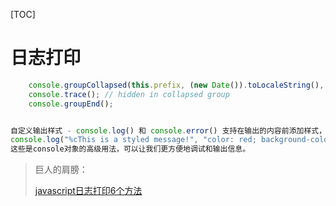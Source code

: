 [TOC]

# 日志打印



```typescript
    console.groupCollapsed(this.prefix, (new Date()).toLocaleString(), ...args);
    console.trace(); // hidden in collapsed group
    console.groupEnd();


自定义输出样式 - console.log() 和 console.error() 支持在输出的内容前添加样式，例如文本颜色、背景颜色和字体加粗等。
console.log("%cThis is a styled message!", "color: red; background-color: yellow; font-weight: bold;");
这些是console对象的高级用法，可以让我们更方便地调试和输出信息。
```



> 巨人的肩膀：
>
> [javascript日志打印6个方法](https://baijiahao.baidu.com/s?id=1680120408559571060&wfr=spider&for=pc)

